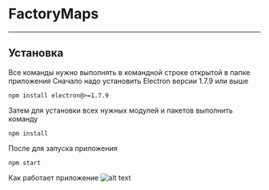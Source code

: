 # FactoryMaps
***

## Установка

Все команды нужно выполнять в командной строке открытой в папке приложения
Сначало надо установить Electron версии 1.7.9 или выше

`npm install electron@>=1.7.9`

Затем для установки всех нужных модулей и пакетов выполнить команду 

`npm install`

После для запуска приложения 

`npm start`

Как работает приложение
![alt text](https://github.com/AAleksandria/FactoryMaps/blob/master/files/img.gif "Работа программы")
